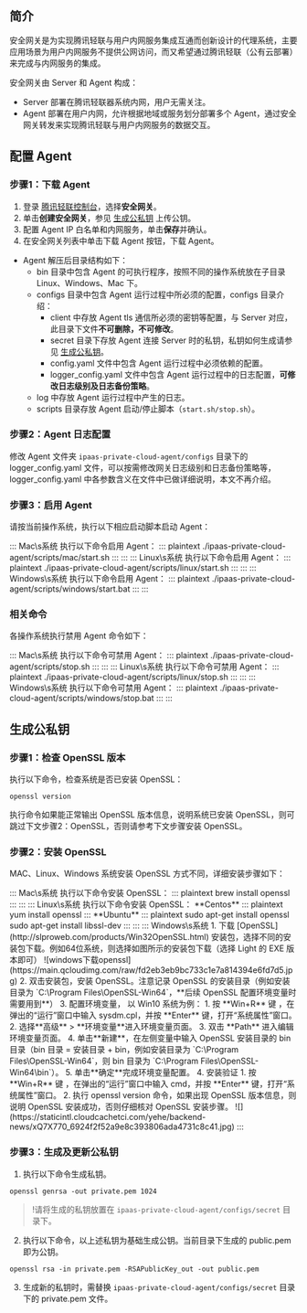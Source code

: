 ﻿## 简介

安全网关是为实现腾讯轻联与用户内网服务集成互通而创新设计的代理系统，主要应用场景为用户内网服务不提供公网访问，而又希望通过腾讯轻联（公有云部署）来完成与内网服务的集成。

安全网关由 Server 和 Agent 构成：
- Server 部署在腾讯轻联器系统内网，用户无需关注。
- Agent 部署在用户内网，允许根据地域或服务划分部署多个 Agent，通过安全网关转发来实现腾讯轻联与用户内网服务的数据交互。




## 配置 Agent
[](id:agent)
### 步骤1：下载 Agent

1. 登录 [腾讯轻联控制台](https://ipaas.cloud.tencent.com/gateway)，选择**安全网关**。
2. 单击**创建安全网关**，参见 [生成公私钥](#certificate) 上传公钥。
3. 配置 Agent IP 白名单和内网服务，单击**保存**并确认。
4. 在安全网关列表中单击下载 Agent 按钮，下载 Agent。
- Agent 解压后目录结构如下：
  - bin 目录中包含 Agent 的可执行程序，按照不同的操作系统放在子目录 Linux、Windows、Mac 下。
  - configs 目录中包含 Agent 运行过程中所必须的配置，configs 目录介绍：
    - client 中存放 Agent tls 通信所必须的密钥等配置，与 Server 对应，此目录下文件**不可删除，不可修改**。
    - secret 目录下存放 Agent 连接 Server 时的私钥，私钥如何生成请参见 [生成公私钥](#certificate)。
    - config.yaml 文件中包含 Agent 运行过程中必须依赖的配置。
    - logger_config.yaml 文件中包含 Agent 运行过程中的日志配置，**可修改日志级别及日志备份策略**。
  - log 中存放 Agent 运行过程中产生的日志。
  - scripts 目录存放 Agent 启动/停止脚本（`start.sh/stop.sh`）。

### 步骤2：Agent 日志配置

修改 Agent 文件夹 `ipaas-private-cloud-agent/configs` 目录下的 logger_config.yaml 文件，可以按需修改网关日志级别和日志备份策略等，logger_config.yaml 中各参数含义在文件中已做详细说明，本文不再介绍。

### 步骤3：启用 Agent

请按当前操作系统，执行以下相应启动脚本启动 Agent：

<dx-tabs>
::: Mac\s系统
执行以下命令启用 Agent：
<dx-codeblock>
:::  plaintext
./ipaas-private-cloud-agent/scripts/mac/start.sh
:::
</dx-codeblock>
:::
::: Linux\s系统
执行以下命令启用 Agent：
<dx-codeblock>
:::  plaintext
./ipaas-private-cloud-agent/scripts/linux/start.sh
:::
</dx-codeblock>
:::
::: Windows\s系统
执行以下命令启用 Agent：
<dx-codeblock>
:::  plaintext
./ipaas-private-cloud-agent/scripts/windows/start.bat
:::
</dx-codeblock>
:::
</dx-tabs>



### 相关命令

各操作系统执行禁用 Agent 命令如下：

<dx-tabs>
::: Mac\s系统
执行以下命令可禁用 Agent：
<dx-codeblock>
:::  plaintext
./ipaas-private-cloud-agent/scripts/stop.sh
:::
</dx-codeblock>
:::
::: Linux\s系统
执行以下命令可禁用 Agent：
<dx-codeblock>
:::  plaintext
./ipaas-private-cloud-agent/scripts/linux/stop.sh
:::
</dx-codeblock>
:::
::: Windows\s系统
执行以下命令可禁用 Agent：
<dx-codeblock>
:::  plaintext
./ipaas-private-cloud-agent/scripts/windows/stop.bat
:::
</dx-codeblock>
:::
</dx-tabs>



[](id:certificate)
## 生成公私钥

### 步骤1：检查 OpenSSL 版本

执行以下命令，检查系统是否已安装 OpenSSL：
```plaintext
openssl version
```

执行命令如果能正常输出 OpenSSL 版本信息，说明系统已安装 OpenSSL，则可跳过下文步骤2：OpenSSL，否则请参考下文步骤安装 OpenSSL。



### 步骤2：安装 OpenSSL

MAC、Linux、Windows 系统安装 OpenSSL 方式不同，详细安装步骤如下：


<dx-tabs>
::: Mac\s系统
执行以下命令安装 OpenSSL：
<dx-codeblock>
:::  plaintext
brew install openssl
:::
</dx-codeblock>
:::
::: Linux\s系统
执行以下命令安装 OpenSSL：
**Centos**
<dx-codeblock>
:::  plaintext
  yum install openssl
:::
</dx-codeblock>**Ubuntu**
<dx-codeblock>
:::  plaintext
  sudo apt-get install openssl 
  sudo apt-get install libssl-dev
:::
</dx-codeblock>
:::
::: Windows\s系统
1. 下载 [OpenSSL](http://slproweb.com/products/Win32OpenSSL.html) 安装包，选择不同的安装包下载。例如64位系统，则选择如图所示的安装包下载（选择 Light 的 EXE 版本即可）
    ![windows下载openssl](https://main.qcloudimg.com/raw/fd2eb3eb9bc733c1e7a814394e6fd7d5.jpg)
2. 双击安装包，安装 OpenSSL。注意记录 OpenSSL 的安装目录（例如安装目录为 `C:\Program Files\OpenSSL-Win64`，**后续 OpenSSL 配置环境变量时需要用到**）
3. 配置环境变量， 以 Win10 系统为例：
 1. 按 **Win+R** 键 ，在弹出的“运行”窗口中输入 sysdm.cpl，并按 **Enter** 键，打开“系统属性”窗口。
 2. 选择**高级** > **环境变量**进入环境变量页面。
 3. 双击 **Path** 进入编辑环境变量页面。
 4. 单击**新建**，在左侧变量中输入 OpenSSL 安装目录的 bin 目录（bin 目录 = 安装目录 + bin，例如安装目录为 `C:\Program Files\OpenSSL-Win64`，则 bin 目录为 `C:\Program Files\OpenSSL-Win64\bin`）。
 5. 单击**确定**完成环境变量配置。
4. 安装验证
 1. 按 **Win+R** 键 ，在弹出的“运行”窗口中输入 cmd，并按 **Enter** 键，打开“系统属性”窗口。
 2. 执行 openssl version 命令，如果出现 OpenSSL 版本信息，则说明 OpenSSL 安装成功，否则仔细核对 OpenSSL 安装步骤。
![](https://staticintl.cloudcachetci.com/yehe/backend-news/xQ7X770_6924f2f52a9e8c393806ada4731c8c41.jpg)
:::
</dx-tabs>





### 步骤3：生成及更新公私钥

1. 执行以下命令生成私钥。
```plaintext
openssl genrsa -out private.pem 1024
```
>!请将生成的私钥放置在 `ipaas-private-cloud-agent/configs/secret` 目录下。
2. 执行以下命令，以上述私钥为基础生成公钥。当前目录下生成的 public.pem 即为公钥。
```plaintext
openssl rsa -in private.pem -RSAPublicKey_out -out public.pem
```
3. 生成新的私钥时，需替换 `ipaas-private-cloud-agent/configs/secret` 目录下的 private.pem 文件。
